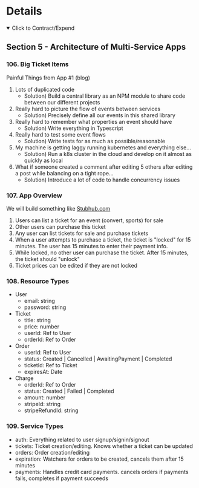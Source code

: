 # Details

<details open> 
  <summary>Click to Contract/Expend</summary>

## Section 5 - Architecture of Multi-Service Apps

### 106. Big Ticket Items

Painful Things from App #1 (blog)

1. Lots of duplicated code
   - Solution) Build a central library as an NPM module to share code between our different projects
2. Really hard to picture the flow of events between services
   - Solution) Precisely define all our events in this shared library
3. Really hard to remember what properties an event should have
   - Solution) Write everything in Typescript
4. Really hard to test some event flows
   - Solution) Write tests for as much as possible/reasonable
5. My machine is getting laggy running kubernetes and everything else...
   - Solution) Run a k8s cluster in the cloud and develop on it almost as quickly as local
6. What if someone created a comment after editing 5 others after editing a post while balancing on a tight rope...
   - Solution) Introduce a lot of code to handle concurrency issues

### 107. App Overview

We will build something like [Stubhub.com](https://www.stubhub.com/)

1. Users can list a ticket for an event (convert, sports) for sale
2. Other users can purchase this ticket
3. Any user can list tickets for sale and purchase tickets
4. When a user attempts to purchase a ticket, the ticket is "locked" for 15 minutes. The user has 15 minutes to enter their payment info.
5. While locked, no other user can purchase the ticket. After 15 minutes, the ticket should "unlock"
6. Ticket prices can be edited if they are not locked

### 108. Resource Types

- User
  - email: string
  - password: string
- Ticket
  - title: string
  - price: number
  - userId: Ref to User
  - orderId: Ref to Order
- Order
  - userId: Ref to User
  - status: Created | Cancelled | AwaitingPayment | Completed
  - ticketId: Ref to Ticket
  - expiresAt: Date
- Charge
  - orderId: Ref to Order
  - status: Created | Failed | Completed
  - amount: number
  - stripeId: string
  - stripeRefundId: string

### 109. Service Types

- auth: Everything related to user signup/signin/signout
- tickets: Ticket creation/editing. Knows whether a ticket can be updated
- orders: Order creation/editing
- expiration: Watchers for orders to be created, cancels them after 15 minutes
- payments: Handles credit card payments. cancels orders if payments fails, completes if payment succeeds

</details>
